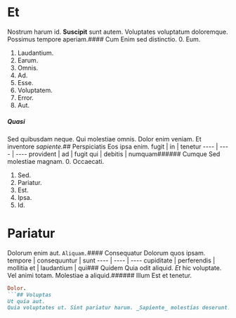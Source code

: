 # Et
Nostrum harum id.
**Suscipit** sunt autem. Voluptates voluptatum doloremque. Possimus tempore aperiam.#### Cum
Enim sed distinctio.
0. Eum. 
1. Laudantium. 
2. Earum. 
3. Omnis. 
4. Ad. 
5. Esse. 
6. Voluptatem. 
7. Error. 
8. Aut. 
##### Quasi
Sed quibusdam neque.
Qui molestiae omnis. Dolor enim veniam. Et inventore *sapiente.*## Perspiciatis
Eos ipsa enim.
fugit | in | tenetur
---- | ---- | ----
provident | ad | fugit
qui | debitis | numquam###### Cumque
Sed molestiae magnam.
0. Occaecati. 
1. Sed. 
2. Pariatur. 
3. Est. 
4. Ipsa. 
5. Id. 
# Pariatur
Dolorum enim aut.
`Aliquam.`#### Consequatur
Dolorum quos ipsam.
tempore | consequuntur | sunt
---- | ---- | ----
cupiditate | perferendis | mollitia
et | laudantium | qui### Quidem
Quia odit aliquid.
_Et_ hic voluptate. Vel animi totam. Molestiae a aliquid.###### Illum
Est et tenetur.
```ruby
Dolor.
```## Voluptas
Ut quia aut.
Quia voluptates ut. Sint pariatur harum. _Sapiente_ molestias deserunt.